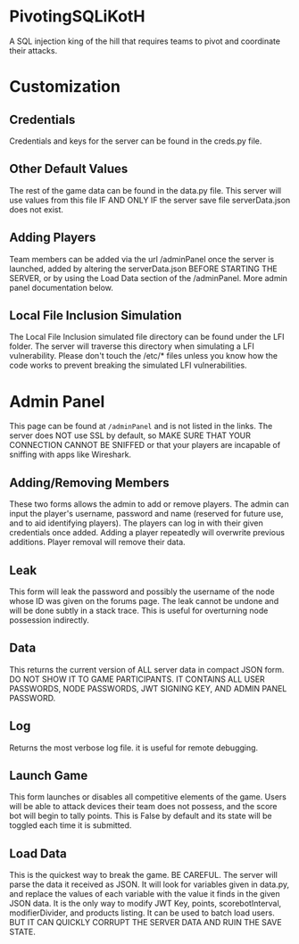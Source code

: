 # PivotingSQLiKotH
 A SQL injection king of the hill that requires teams to pivot and coordinate their attacks.

# Customization

## Credentials
Credentials and keys for the server can be found in the creds.py file.

## Other Default Values

The rest of the game data can be found in the data.py file. This server will use values from this file IF AND ONLY IF the server save file serverData.json does not exist.

## Adding Players

Team members can be added via the url /adminPanel once the server is launched, added by altering the serverData.json BEFORE STARTING THE SERVER, or by using the Load Data section of the /adminPanel. More admin panel documentation below.

## Local File Inclusion Simulation

The Local File Inclusion simulated file directory can be found under the LFI folder. The server will traverse this directory when simulating a LFI vulnerability. Please don't touch the /etc/* files unless you know how the code works to prevent breaking the simulated LFI vulnerabilities.

# Admin Panel

This page can be found at `/adminPanel` and is not listed in the links. The server does NOT use SSL by default, so MAKE SURE THAT YOUR CONNECTION CANNOT BE SNIFFED or that your players are incapable of sniffing with apps like Wireshark.

## Adding/Removing Members

These two forms allows the admin to add or remove players. The admin can input the player's username, password and name (reserved for future use, and to aid identifying players). The players can log in with their given credentials once added. Adding a player repeatedly will overwrite previous additions. Player removal will remove their data.

## Leak

This form will leak the password and possibly the username of the node whose ID was given on the forums page. The leak cannot be undone and will be done subtly in a stack trace. This is useful for overturning node possession indirectly.

## Data

This returns the current version of ALL server data in compact JSON form. DO NOT SHOW IT TO GAME PARTICIPANTS. IT CONTAINS ALL USER PASSWORDS, NODE PASSWORDS, JWT SIGNING KEY, AND ADMIN PANEL PASSWORD.

## Log

Returns the most verbose log file. it is useful for remote debugging.

## Launch Game

This form launches or disables all competitive elements of the game. Users will be able to attack devices their team does not possess, and the score bot will begin to tally points. This is False by default and its state will be toggled each time it is submitted.

## Load Data

This is the quickest way to break the game. BE CAREFUL.  The server will parse the data it received as JSON. It will look for variables given in data.py, and replace the values of each variable with the value it finds in the given JSON data. It is the only way to modify JWT Key, points, scorebotInterval, modifierDivider, and products listing. It can be used to batch load users. BUT IT CAN QUICKLY CORRUPT THE SERVER DATA AND RUIN THE SAVE STATE.
